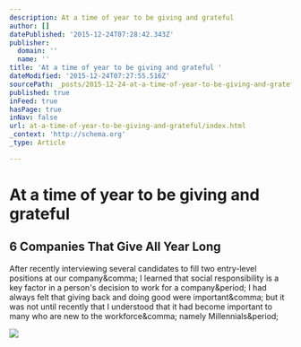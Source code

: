 ```yaml
---
description: At a time of year to be giving and grateful
author: []
datePublished: '2015-12-24T07:28:42.343Z'
publisher:
  domain: ''
  name: ''
title: 'At a time of year to be giving and grateful '
dateModified: '2015-12-24T07:27:55.516Z'
sourcePath: _posts/2015-12-24-at-a-time-of-year-to-be-giving-and-grateful.md
published: true
inFeed: true
hasPage: true
inNav: false
url: at-a-time-of-year-to-be-giving-and-grateful/index.html
_context: 'http://schema.org'
_type: Article

---
```

# At a time of year to be giving and grateful 

<article style=""><h1>6 Companies That Give All Year Long</h1><p>After recently interviewing several candidates to fill two entry-level positions at our company&amp;comma; I learned that social responsibility is a key factor in a person's decision to work for a company&amp;period; I had always felt that giving back and doing good were important&amp;comma; but it was not until recently that I understood that it had become important to many who are new to the workforce&amp;comma; namely Millennials&amp;period;</p><img src="https://assets.entrepreneur.com/content/3x2/822/20151221212855-toms-shoes-presents-holiday-flats.jpeg" /></article>